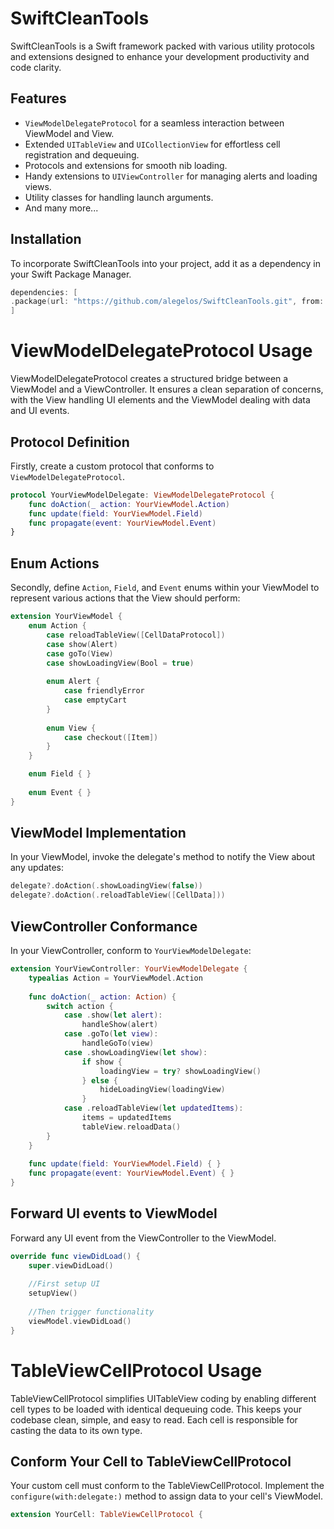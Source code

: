 # SwiftCleanTools

SwiftCleanTools is a Swift framework packed with various utility protocols and extensions designed to enhance your development productivity and code clarity.

## Features

- `ViewModelDelegateProtocol` for a seamless interaction between ViewModel and View.
- Extended `UITableView` and `UICollectionView` for effortless cell registration and dequeuing.
- Protocols and extensions for smooth nib loading.
- Handy extensions to `UIViewController` for managing alerts and loading views.
- Utility classes for handling launch arguments.
- And many more...

## Installation

To incorporate SwiftCleanTools into your project, add it as a dependency in your Swift Package Manager.

```swift
dependencies: [
.package(url: "https://github.com/alegelos/SwiftCleanTools.git", from: "1.0.0")
]
```

# ViewModelDelegateProtocol Usage

ViewModelDelegateProtocol creates a structured bridge between a ViewModel and a ViewController. It ensures a clean separation of concerns, with the View handling UI elements and the ViewModel dealing with data and UI events.

## Protocol Definition

Firstly, create a custom protocol that conforms to `ViewModelDelegateProtocol`.

```swift
protocol YourViewModelDelegate: ViewModelDelegateProtocol {
    func doAction(_ action: YourViewModel.Action)
    func update(field: YourViewModel.Field)
    func propagate(event: YourViewModel.Event)  
}
```

## Enum Actions

Secondly, define `Action`, `Field`, and `Event` enums within your ViewModel to represent various actions that the View should perform:

```swift
extension YourViewModel {
    enum Action {
        case reloadTableView([CellDataProtocol])
        case show(Alert)
        case goTo(View)
        case showLoadingView(Bool = true)
        
        enum Alert {
            case friendlyError
            case emptyCart
        }
        
        enum View {
            case checkout([Item])
        }
    }

    enum Field { }
    
    enum Event { }
}
```

## ViewModel Implementation

In your ViewModel, invoke the delegate's method to notify the View about any updates:

```swift
delegate?.doAction(.showLoadingView(false))
delegate?.doAction(.reloadTableView([CellData]))
```

## ViewController Conformance

In your ViewController, conform to `YourViewModelDelegate`:

```swift
extension YourViewController: YourViewModelDelegate {
    typealias Action = YourViewModel.Action
    
    func doAction(_ action: Action) {
        switch action {
            case .show(let alert):
                handleShow(alert)
            case .goTo(let view):
                handleGoTo(view)
            case .showLoadingView(let show):
                if show {
                    loadingView = try? showLoadingView()
                } else {
                    hideLoadingView(loadingView)
                }
            case .reloadTableView(let updatedItems):
                items = updatedItems
                tableView.reloadData()
        }
    }
    
    func update(field: YourViewModel.Field) { }
    func propagate(event: YourViewModel.Event) { }
}
```

## Forward UI events to ViewModel

Forward any UI event from the ViewController to the ViewModel.

```swift
override func viewDidLoad() {
    super.viewDidLoad()
    
    //First setup UI
    setupView()
    
    //Then trigger functionality
    viewModel.viewDidLoad()
}
```

# TableViewCellProtocol Usage

TableViewCellProtocol simplifies UITableView coding by enabling different cell types to be loaded with identical dequeuing code. This keeps your codebase clean, simple, and easy to read. Each cell is responsible for casting the data to its own type.

## Conform Your Cell to TableViewCellProtocol

Your custom cell must conform to the TableViewCellProtocol. Implement the `configure(with:delegate:)` method to assign data to your cell's ViewModel.

```swift
extension YourCell: TableViewCellProtocol {
